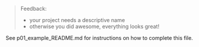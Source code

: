 > Feedback:
> - your project needs a descriptive name
> - otherwise you did awesome, everything looks great!

See p01_example_README.md for instructions on how to complete this file.
